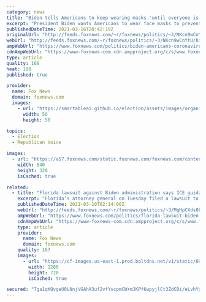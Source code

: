 ```yaml
---
category: news
title: "Biden tells Americans to keep wearing masks 'until everyone is, in fact, vaccinated'"
excerpt: "President Biden wants Americans to wear face masks to prevent the spread of coronavirus \"until everyone is, in fact, vaccinated.\""
publishedDateTime: 2021-03-16T20:42:19Z
originalUrl: "http://feeds.foxnews.com/~r/foxnews/politics/~3/NKcn9wCnYtU/biden-americans-coronavirus-mask-all-vaccinated"
webUrl: "http://feeds.foxnews.com/~r/foxnews/politics/~3/NKcn9wCnYtU/biden-americans-coronavirus-mask-all-vaccinated"
ampWebUrl: "https://www.foxnews.com/politics/biden-americans-coronavirus-mask-all-vaccinated.amp"
cdnAmpWebUrl: "https://www-foxnews-com.cdn.ampproject.org/c/s/www.foxnews.com/politics/biden-americans-coronavirus-mask-all-vaccinated.amp"
type: article
quality: 168
heat: 188
published: true

provider:
  name: Fox News
  domain: foxnews.com
  images:
    - url: "https://smartableai.github.io/election/assets/images/organizations/foxnews.com-50x50.jpg"
      width: 50
      height: 50

topics:
  - Election
  - Republican Voice

images:
  - url: "https://a57.foxnews.com/static.foxnews.com/foxnews.com/content/uploads/2021/03/640/320/AP21074656169869.jpg?ve=1&tl=1"
    width: 640
    height: 320
    isCached: true

related:
  - title: "Florida lawsuit against Biden administration says ICE guidance puts Americans in danger"
    excerpt: "Florida’s attorney general on Tuesday filed a lawsuit to halt Immigration and Customs Enforcement (ICE) guidance that narrows the illegal immigrants prioritized for arrest and deportation."
    publishedDateTime: 2021-03-10T02:14:00Z
    webUrl: "http://feeds.foxnews.com/~r/foxnews/politics/~3/MqHpCXds8b8/florida-lawsuit-biden-administration-ice-guidance"
    ampWebUrl: "https://www.foxnews.com/politics/florida-lawsuit-biden-administration-ice-guidance.amp"
    cdnAmpWebUrl: "https://www-foxnews-com.cdn.ampproject.org/c/s/www.foxnews.com/politics/florida-lawsuit-biden-administration-ice-guidance.amp"
    type: article
    provider:
      name: Fox News
      domain: foxnews.com
    quality: 167
    images:
      - url: "https://cf-images.us-east-1.prod.boltdns.net/v1/static/694940094001/e3fb25b4-be53-4871-a0e0-07f16e230641/42e8ab05-3320-490b-aeb2-4cba2e2fdb05/1280x720/match/image.jpg"
        width: 1280
        height: 720
        isCached: true

secured: "7ga1qKQvgeU0LNnjVGAhA3uf2vfYscpmCW+mJKPf6wpyjlCt3ZdCDi/eLvhYg+eUIVrmZGvBb73aAeQH0vZBEc1Hkq4SXHoOZxbRFu0BE3/dQpjxg3/FB7i1rL1oh/aqYX0uH0nfNH32JV4vtlPmqWAfii9Jih0YD6ZDISZl8OTUSfQekGSBPU6z0zTxMeTnFhpw8h91ncd86YTaWd4lPsknR0iIF6lzYO+sxm/QApfwirLAz/fy2g9xzQDWWEDN/etEtFDtMHXMyzZmyxHNJKHcFmMTICmWkSwABJd47DI+7S7QbBMRZFs08hgCn1HPHW5XZBTrWCKflnb0uDI+ymEXVjGZLnwC6kZpTosxPqg=;Hlsib6pvpYdYJUIxuqeKoA=="
---
```


